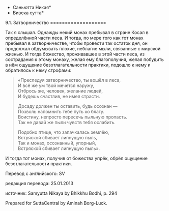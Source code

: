 * Саньютта Никая*
* Вивека сутта*

9\.1\. Затворничество
\=\=\=\=\=\=\=\=\=\=\=\=\=\=\=\=\=\=\=

Так я слышал\. Однажды некий монах пребывал в стране Косал в определённой части леса\. И тогда, по мере того как тот монах пребывал в затворничестве, чтобы провести так остаток дня, он продолжал обдумывать плохие, неблагие мыли, связанные с мирской жизнью\. И тогда божество, проживавшее в этой части леса, из сострадания к этому монаху, желая ему благополучия, желая побудить в нём ощущение безотлагательности практики, подошло к нему и обратилось к нему строфами:

> «Преследуя затворничество, ты вошёл в леса,  
> И всё же ум твой мечется наружу,  
> Отбрось же, человек, желание людей,  
> И будешь счастлив, не имея страсти\.  
>   
> Досаду должен ты оставить, будь осознан —  
> Позволь напомнить тебе путь ко благу\.  
> Воистину, непросто пересечь пыльную пропасть\.  
> Так не давай же пыли чувств тебя ослабить\.  
>   
> Подобно птице, что запачкалась землёю,  
> Встряской сбивает липнущую пыль,  
> Так и монах, осознанный, упорный,  
> Встряской сбивает липнущую пыль»\.

И тогда тот монах, получив от божества упрёк, обрёл ощущение безотлагательности практики\.

Перевод с английского: SV

редакция перевода: 25\.01\.2013

источник: Samyutta Nikaya by Bhikkhu Bodhi, p\. 294

Prepared for SuttaCentral by Aminah Borg\-Luck\.